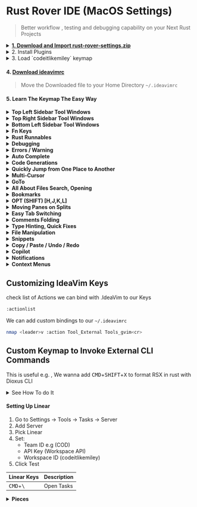 # Rust Rover IDE (MacOS Settings)

> Better workflow , testing and debugging capability on your Next Rust Projects


<details>
  <summary>
    <a href="https://github.com/codeitlikemiley/rust-rover-settings/raw/main/rust-rover-settings.zip">
      <strong>1. Download and Import rust-rover-settings.zip</strong>
    </a>
  </summary>
  <img src="import_settings.png" alt="Alt text" />
</details>

<details>
<summary>
2. Install  Plugins
</summary>

- IdeaVim
- IdeaVim-Sneak
- Whichkey
- .env file support
- Better highlights
- Github Copilot

</details>


<details>
  <summary>3. Load `codeitlikemiley` keymap</summary>

![Alt text](keymap.png)

</details>

#### 4. [Download ideavimrc](https://github.com/codeitlikemiley/rust-rover-settings/blob/main/.ideavimrc)

> Move the Downloaded file to your Home Directory `~/.ideavimrc`

#### 5. Learn The Keymap The Easy Way

<details>
<summary>
<strong>Top Left Sidebar Tool Windows</strong>
</summary>

| Tool Window Keys (CMD+Fn Keys) Leftsidebar | Description       |
| ------------------------------------------ | ----------------- |
| <kbd>CMD</kbd>+<kbd>F1</kbd>               | Project           |
| <kbd>CMD</kbd>+<kbd>F2</kbd>               | Structure         |
| <kbd>CMD</kbd>+<kbd>F3</kbd>               | Cargo             |
| <kbd>CMD</kbd>+<kbd>F4</kbd>               | Make              |
| <kbd>CMD</kbd>+<kbd>F5</kbd>               | Bookmarks         |

</details>


<details>
<summary>
<strong>Top Right Sidebar Tool Windows</strong>
</summary>

| Tool Window Keys (CMD+Fn Keys) RightSidebar | Description                      |
| ------------------------------------------- | -------------------------------- |
| <kbd>CMD</kbd>+<kbd>F12</kbd>               | Notifications                    |
| <kbd>CMD</kbd>+<kbd>F11</kbd>               | Key Promoter X (Plugin Required) |
| <kbd>CMD</kbd>+<kbd>F10</kbd>               | Database                         |
| <kbd>CMD</kbd>+<kbd>F9</kbd>                | Pieces                           |

</details>


<details>
<summary>
<strong>Bottom Left Sidebar Tool Windows</strong>
</summary>

| Tool Window Keys (OPT+Keys) Leftsidebar Bottom | Description |
| ---------------------------------------------- | ----------- |
| <kbd>OPT</kbd>+<kbd>C</kbd>                    | Commit      |
| <kbd>OPT</kbd>+<kbd>B</kbd>                    | Build       |
| <kbd>OPT</kbd>+<kbd>A</kbd>                    | Services    |
| <kbd>OPT</kbd>+<kbd>P</kbd>                    | Problems    |
| <kbd>OPT</kbd>+<kbd>D</kbd>                    | Debug       |
| <kbd>OPT</kbd>+<kbd>F</kbd>                    | Find        |
| <kbd>OPT</kbd>+<kbd>R</kbd>                    | Run         |

</details>



<details>
<summary>
<strong>Fn Keys</strong>
</summary>
Mainly used for refactoring and documentation

| Keyboard Shortcuts | Description     |
| -------------- | ------------------- |
| <kbd>F1</kbd>  | Quick Documentation |
| <kbd>F2</kbd>  | Rename              |
| <kbd>F3</kbd>  | Refactor this       |
| <kbd>F4</kbd>  | Change Signature    |
| <kbd>F5</kbd>  | Refactor: Copy      |
| <kbd>F6</kbd>  | Refactor: Move      |

</details>

<details>
<summary>
<strong>Rust Runnables</strong>
</summary>

| Keyboard Shorcuts                            | Description               |
| -------------------------------------------- | ------------------------- |
| <kbd>CMD</kbd>+<kbd>R</kbd>                  | Run Context Configuration |
| <kbd>CMD</kbd>+<kbd>SHIFT</kbd>+<kbd>R</kbd> | Re-Run                    |
| <kbd>CMD</kbd>+<kbd>SHIFT</kbd>+<kbd>P</kbd> | Run Cargo Command         |
| <kbd>OPT</kbd>+<kbd>SHIFT</kbd>+<kbd>F</kbd> | Format RSX                |
| <kbd>OPT</kbd>+<kbd>SHIFT</kbd>+<kbd>V</kbd> | Html to RSX               |
| <kbd>OPT</kbd>+<kbd>SHIFT</kbd>+<kbd>N</kbd> | New Cargo Crate           |

</details>


<details>
<summary>
<strong>Debugging</strong>
</summary>

| Keyboard Shorcuts                            | Description                 |
| -------------------------------------------- | --------------------------- |
| <kbd>CMD</kbd>+<kbd>T</kbd>                  | Debug Context Configuration |
| <kbd>CMD</kbd>+<kbd>SHIFT</kbd>+<kbd>T</kbd> | Stop                        |
| <kbd>CMD</kbd>+<kbd>D</kbd>                  | Resume Program              |
| <kbd>CMD</kbd>+<kbd>SHIFT</kbd>+<kbd>D</kbd> | Toggle Breakpoint           |
| <kbd>CMD</kbd>+<kbd>L</kbd>                  | Step Into                   |
| <kbd>CMD</kbd>+<kbd>H</kbd>                  | Step Out                    |
| <kbd>CMD</kbd>+<kbd>J</kbd>                  | Step Over                   |
| <kbd>CMD</kbd>+<kbd>K</kbd>                  | Run to Cursor               |

</details>

<details>
<summary>
<strong>Errors / Warning</strong>
</summary>

| Keyboard Shortcut                             | Description                        |
| --------------------------------------------- | ---------------------------------- |
| <kbd>OPT</kbd>+<kbd>P</kbd>                   | Tool Windows -> Problems           |
| <kbd>OPT</kbd>+<kbd>SHIFT</kbd>+<kbd>P</kbd>  | Run Rust External Linter           |
| <kbd>OPT</kbd>+<kbd>SHIFT</kbd>+<kbd>I</kbd>  | Inspect Code with Editor Settings  |
| <kbd>CMD</kbd>+<kbd>E</kbd>                   | Next Highlighted Error             |
| <kbd>CMD</kbd>+<kbd>SHIFT</kbd>+<kbd>E</kbd>  | Previous Highlighted Error         |
| <kbd>HYPER</kbd>+<kbd>CMD</kbd>+<kbd>J</kbd>  | Jump to Source                     |
| <kbd>HYPER</kbd>+<kbd>CMD</kbd>+<kbd>K</kbd>  | Jump to Navigation bar             |

</details>


<details>
<summary>
<strong>Auto Complete</strong>
</summary>

| Keyboard Shortcut                             | Description                     |
| --------------------------------------------- | ------------------------------- |
| <kbd>OPT</kbd>+<kbd>,</kbd>                   | Cyclic Expand Word Backward     |
| <kbd>OPT</kbd>+<kbd>.</kbd>                   | Cyclic Expand Word              |
| <kbd>CTRL</kbd>+<kbd>Space</kbd>              | Basic                           |
| <kbd>CTRL</kbd>+<kbd>SHIFT</kbd>+<kbd>Space</kbd> | Type Matching           |
| <kbd>CMD</kbd>+<kbd>SHIFT</kbd>+<kbd>Enter</kbd>  | Complete Current Statement  |
| <kbd>TAB</kbd>                                | Insert Inline Proposal          |

</details>

<details>
<summary>
<strong>Code Generations</strong>
</summary>

| Keyboard Shortcut                             | Description         |
| --------------------------------------------- | ------------------- |
| <kbd>OPT</kbd>+<kbd>O</kbd>                   | Override Methods    |
| <kbd>OPT</kbd>+<kbd>I</kbd>                   | Implement Methods   |
| <kbd>OPT</kbd>+<kbd>G</kbd>                   | Generate            |

</details>

<details>
<summary>
<strong>Quickly Jump from One Place to Another</strong>
</summary>

| Keyboard Shortcut            | Description                    |
| ---------------------------- | ------------------------------ |
| <kbd>OPT</kbd>+<kbd>Z</kbd>  | Activate / Cycle AceJump Mode  |

</details>


<details>
<summary>
<strong>Multi-Cursor</strong>
</summary>

| Keyboard Shortcut                            | Description                                  |
| --------------------------------------------- | -------------------------------------------- |
| <kbd>CMD</kbd>+<kbd>]</kbd>                   | Find Next / Move to Next Occurrence          |
| <kbd>CMD</kbd>+<kbd>[</kbd>                   | Find Previous / Move to Previous Occurrence |
| <kbd>CMD</kbd>+<kbd>SHIFT</kbd>+<kbd>]</kbd>  | Unselect Previous Occurrence                |
| <kbd>CMD</kbd>+<kbd>SHIFT</kbd>+<kbd>[</kbd>  | Add Selection for Next Occurrence           |
| <kbd>CMD</kbd>+<kbd>SHIFT</kbd>+<kbd>\\</kbd> | Select All Occurrence                       |

</details>


<details>
<summary>
<strong>GoTo</strong>
</summary>

| Keyboard Shortcut                                       | Description                    |
| ------------------------------------------------------- | ------------------------------ |
| <kbd>CMD</kbd>+<kbd>U</kbd> or <kbd>gd</kbd> (Vim)      | Go to Declaration or Usages    |
| <kbd>CMD</kbd>+<kbd>SHIFT</kbd>+<kbd>U</kbd>            | Find Usages                    |
| <kbd>CMD</kbd>+<kbd>I</kbd>                             | Go to Implementations          |
| <kbd>CMD</kbd>+<kbd>Y</kbd>                             | Go to Super Method             |
| <kbd>CMD</kbd>+<kbd>SHIFT</kbd>+<kbd>Y</kbd>            | Go to Declaration Type         |
| <kbd>SHIFT</kbd>+<kbd>K</kbd> (Vim)                     | Quick Definition               |
| <kbd>F1</kbd>                                           | Quick Documentation            |
| <kbd>CMD</kbd>+<kbd>G</kbd>                             | Go to by Reference actions     |

</details>



<details>
<summary>
<strong>All About Files Search, Opening</strong>
</summary>

| Keyboard Shortcut                           | Description       |
| ------------------------------------------- | ----------------- |
| <kbd>CMD</kbd>+<kbd>F</kbd>                 | Find              |
| <kbd>CMD</kbd>+<kbd>SHIFT</kbd>+<kbd>F</kbd>| Find in Files     |
| <kbd>CMD</kbd>+<kbd>SHIFT</kbd>+<kbd>U</kbd>| Find Usages       |
| <kbd>CMD</kbd>+<kbd>P</kbd>                 | Search Everywhere |
| <kbd>CMD</kbd>+<kbd>O</kbd>                 | Go to Type        |
| <kbd>CMD</kbd>+<kbd>SHIFT</kbd>+<kbd>P</kbd>| Go To Files       |
| <kbd>CTRL</kbd>+<kbd>O</kbd>                | Open Files        |

</details>


<details>
<summary>
<strong>Bookmarks</strong>
</summary>

| Keyboard Shortcut                            | Description                    |
| -------------------------------------------- | ------------------------------ |
| <kbd>CMD</kbd>+<kbd>M</kbd>                  | Go to Mnemonic                 |
| <kbd>CMD</kbd>+<kbd>SHIFT</kbd>+<kbd>M</kbd> | Toggle Bookmark Mnemonic       |
| <kbd>CMD</kbd>+<kbd>B</kbd>                  | Show Bookmarks                 |
| <kbd>CMD</kbd>+<kbd>SHIFT</kbd>+<kbd>B</kbd> | Toggle Bookmark / Mnemonic     |

</details>



<details>
<summary>
<strong>OPT (SHIFT) [H,J,K,L]</strong>
</summary>

#### Selection
| Keyboard Shortcut                            | Description                |
| -------------------------------------------- | -------------------------- |
| <kbd>OPT</kbd>+<kbd>H</kbd>                  | Shrink Selection           |
| <kbd>OPT</kbd>+<kbd>L</kbd>                  | Expand Selection           |
| <kbd>OPT</kbd>+<kbd>SHIFT</kbd>+<kbd>H</kbd> | Show History for Selection |
| <kbd>OPT</kbd>+<kbd>SHIFT</kbd>+<kbd>L</kbd> | Surround with              |

#### Moving Up and Down
| Keyboard Shortcut                            | Description         |
| -------------------------------------------- | ------------------- |
| <kbd>OPT</kbd>+<kbd>J</kbd>                  | Move Line Down      |
| <kbd>OPT</kbd>+<kbd>K</kbd>                  | Move Line Up        |
| <kbd>OPT</kbd>+<kbd>SHIFT</kbd>+<kbd>J</kbd> | Move Statement Down |
| <kbd>OPT</kbd>+<kbd>SHIFT</kbd>+<kbd>K</kbd> | Move Statement Up   |

</details>



<details>
<summary>
<strong>Moving Panes on Splits</strong>
</summary>

| Keyboard Shortcut                        | Description        |
| ---------------------------------------- | ------------------ |
| <kbd>CTRL</kbd>+<kbd>H</kbd>             | Move to Left Pane  |
| <kbd>CTRL</kbd>+<kbd>J</kbd>             | Move Down Pane     |
| <kbd>CTRL</kbd>+<kbd>K</kbd>             | Move to Right Pane |
| <kbd>CTRL</kbd>+<kbd>L</kbd>             | Move Up Pane       |

</details>


<details>
<summary>
<strong>Easy Tab Switching</strong>
</summary>

| Keyboard Shortcut                | Description       |
| -------------------------------- | ----------------- |
| <kbd>CMD</kbd>+<kbd>[1-9]</kbd>  | Select Tab [1-9]  |

</details>


<details>
<summary>
<strong>Comments Folding</strong>
</summary>

| Keyboard Shortcut                              | Description                |
| ---------------------------------------------- | -------------------------- |
| <kbd>CMD</kbd>+<kbd>/</kbd>                    | Comment with Line Comment  |
| <kbd>CMD</kbd>+<kbd>SHIFT</kbd>+<kbd>/</kbd>   | Comment with Block Comment |
| <kbd>CMD</kbd>+<kbd>(-)</kbd>                  | Folding Collapse           |
| <kbd>CMD</kbd>+<kbd>(+)</kbd>                  | Folding Expand             |
| <kbd>CMD</kbd>+<kbd>SHIFT</kbd>+<kbd>(-)</kbd> | Collapse All               |
| <kbd>CMD</kbd>+<kbd>SHIFT</kbd>+<kbd>(+)</kbd> | Expand All                 |

</details>


<details>
<summary>
<strong>Type Hinting, Quick Fixes</strong>
</summary>

| Keyboard Shortcut                             | Description                          |
| --------------------------------------------- | ------------------------------------ |
| <kbd>CMD</kbd>+<kbd>SHIFT</kbd>+<kbd>.</kbd>  | Parameter Info                       |
| <kbd>CMD</kbd>+<kbd>SHIFT</kbd>+<kbd>I</kbd>  | Type Info                            |
| <kbd>CMD</kbd>+<kbd>.</kbd>                   | Show Context and Show Quick Fixes    |

</details>


<details>
<summary>
<strong>File Manipulation</strong>
</summary>

| Shortcut Keys                                  | Description       |
| ---------------------------------------------- | ----------------- |
| <kbd>CMD</kbd>+<kbd>N</kbd>                    | New File          |
| <kbd>CMD</kbd>+<kbd>SHIFT</kbd>+<kbd>N</kbd>   | New Directory     |
| <kbd>OPT</kbd>+<kbd>N</kbd>                    | New Rust File     |
| <kbd>OPT</kbd>+<kbd>SHIFT</kbd>+<kbd>N</kbd>   | New Crate         |

</details>



<details>
<summary>
<strong>Snippets</strong>
</summary>

| Shortcut Keys                          | Description                 |
| -------------------------------------- | --------------------------- |
| <kbd>OPT</kbd>+<kbd>F1</kbd>           | Insert Live Template        |
| <kbd>OPT</kbd>+<kbd>F2</kbd>           | Surround with Live Template |
| <kbd>OPT</kbd>+<kbd>F3</kbd>           | Save as Live Template       |

</details>

<details>
<summary>
<strong>Copy / Paste / Undo / Redo</strong>
</summary>

| Shortcut Keys                                 | Description |
| --------------------------------------------- | ----------- |
| <kbd>CMD</kbd>+<kbd>S</kbd>                   | Save all    |
| <kbd>CMD</kbd>+<kbd>X</kbd>                   | Cut         |
| <kbd>CMD</kbd>+<kbd>V</kbd>                   | Paste       |
| <kbd>CMD</kbd>+<kbd>Z</kbd>                   | Undo        |
| <kbd>CMD</kbd>+<kbd>SHIFT</kbd>+<kbd>Z</kbd>  | Redo        |

</details>


<details>
<summary>
<strong>Copilot</strong>
</summary>

| Shortcut Keys                                 | Description                                    |
| --------------------------------------------- | ---------------------------------------------- |
| <kbd>CMD</kbd>+<kbd>SHIFT</kbd>+<kbd>H</kbd>  | Show Previous Completions                      |
| <kbd>CMD</kbd>+<kbd>SHIFT</kbd>+<kbd>J</kbd>  | Apply Next line of Completion to Editor        |
| <kbd>CMD</kbd>+<kbd>SHIFT</kbd>+<kbd>K</kbd>  | Apply Next Word of Completion to Editor        |
| <kbd>CMD</kbd>+<kbd>SHIFT</kbd>+<kbd>L</kbd>  | Show Next Completion                           |

</details>


<details>
<summary>
<strong>Notifications</strong>
</summary>

| Keyboard Shortcut                             | Description                  |
| --------------------------------------------- | ---------------------------- |
| <kbd>CMD</kbd>+<kbd>F12</kbd>                 | Tool Windows -> Notification |
| <kbd>OPT</kbd>+<kbd>SHIFT</kbd>+<kbd>\\</kbd> | Clear all Notifications      |

</details>


<details>
<summary>
<strong>Context Menus</strong>
</summary>

| Keyboard Shortcut                             | Description          |
| --------------------------------------------- | -------------------- |
| <kbd>OPT</kbd>+<kbd>T</kbd>                   | External Tools       |
| <kbd>OPT</kbd>+<kbd>Q</kbd>                   | Select In            |
| <kbd>OPT</kbd>+<kbd>E</kbd>                   | Recent Files         |
| <kbd>OPT</kbd>+<kbd>SHIFT</kbd>+<kbd>E</kbd>  | Recent Locations     |
| <kbd>OPT</kbd>+<kbd>SHIFT</kbd>+<kbd>S</kbd>  | Replace in Files     |
| <kbd>OPT</kbd>+<kbd>SHIFT</kbd>+<kbd>D</kbd>  | Debug                |
| <kbd>OPT</kbd>+<kbd>SHIFT</kbd>+<kbd>C</kbd>  | Show Color Picker    |
| <kbd>OPT</kbd>+<kbd>SHIFT</kbd>+<kbd>N</kbd>  | New Cargo Crate      |
| <kbd>OPT</kbd>+<kbd>SHIFT</kbd>+<kbd>X</kbd>  | Copy Refactor        |
| <kbd>OPT</kbd>+<kbd>SHIFT</kbd>+<kbd>M</kbd>  | Show Context Menu    |

</details>


## Customizing IdeaVim Keys

check list of Actions we can bind with .IdeaVim to our Keys

```sh
:actionlist
```

We can add custom bindings to our `~/.ideavimrc`

```sh
nmap <leader>v :action Tool_External Tools_gvim<cr>
```

## Custom Keymap to Invoke External CLI Commands

This is useful e.g. , We wanna add <kbd>CMD</kbd>+<kbd>SHIFT</kbd>+<kbd>X</kbd> to format RSX in rust with Dioxus CLI

<details>
<summary>See How To do It</summary>

Open settings with CMD + ,

Go to Tools -> External Tools

Then Click (+) Sign to Create new External Tool

![Alt text](external-tools.png)

To Get the Path of Command Use which e.g.

which dx , outputs: /Users/uriah/.cargo/bin/dx

also we need to check what arguments we can use

we can run `dx --help`

```sh
dx --help
Build, Bundle & Ship Dioxus Apps

Usage: dx [OPTIONS] <COMMAND>

Commands:
  build      Build the Rust WASM app and all of its assets
  translate  Translate some source file into Dioxus code
  serve      Build, watch & serve the Rust WASM app and all of its assets
  create     Init a new project for Dioxus
  clean      Clean output artifacts
  bundle     Bundle the Rust desktop app and all of its assets
  version    Print the version of this extension
  fmt        Format some rsx
  check      Check the Rust files in the project for issues
  config     Dioxus config file controls
  help       Print this message or the help of the given subcommand(s)

Options:
  -v               Enable verbose logging
      --bin <BIN>  Specify bin target
  -h, --help       Print help
  -V, --version    Print version
```

Get `dx fmt` argurments

```sh
dx fmt --help
Format some rsx

Usage: dx fmt [OPTIONS]

Options:
  -c, --check        Run in 'check' mode. Exits with 0 if input is formatted correctly. Exits with 1 and prints a diff if formatting is required
  -r, --raw <RAW>    Input rsx (selection)
  -f, --file <FILE>  Input file
      --bin <BIN>    Specify bin target
  -h, --help         Print help
```

in order to format a file we need to use -f parameter

to get the filepath we can get it with Insert Macro

Just Click the Plus sign as shown on the image below.

![Alt text](macro.png)

We got `$FilePath$`

![Alt text](create_tool.png)

Click Insert then Go Bind the KeyMap

![Alt text](bind-dx-fmt.png)

</details>


#### Setting  Up Linear

1. Go to Settings -> Tools -> Tasks -> Server 
2. Add Server 
3. Pick Linear
4. Set:
	- Team ID e.g (COD)
	- API Key (Workspace API)
	- Workspace ID (codeitlikemiley)
5. Click Test

| Linear Keys                 | Description |
| --------------------------- | ----------- |
| <kbd>CMD</kbd>+<kbd>\\</kbd> | Open Tasks  |


<details>
<summary>
<strong>Pieces</strong>
</summary>

| Keyboard Shortcut                             | Description            |
| --------------------------------------------- | ---------------------- |
| <kbd>CMD</kbd>+<kbd>SHIFT</kbd>+<kbd>S</kbd>  | Save to Pieces         |
| <kbd>CMD</kbd>+<kbd>F9</kbd>                  | Tool Windows -> Pieces |

</details>






